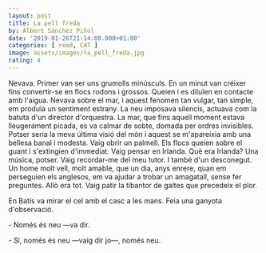 ```yaml
---
layout: post
title: La pell freda
by: Albert Sánchez Piñol
date: '2019-01-26T21:14:00.000+01:00'
categories: [ read, CAT ]
image: assets/images/la_pell_freda.jpg
rating: 4
---
```


Nevava. Primer van ser uns grumolls minúsculs. En un minut van créixer fins convertir-se en flocs rodons i grossos. Queien i es diluïen en contacte amb l'aigua. Nevava sobre el mar, i aquest fenomen tan vulgar, tan simple, em produïa un sentiment estrany. La neu imposava silencis, actuava com la batuta d'un director d'orquestra. La mar, que fins aquell moment estava lleugerament picada, es va calmar de sobte, domada per ordres invisibles. Potser seria la meva última visió del món i aquest se m'apareixia amb una bellesa banal i modesta. Vaig obrir un palmell. Els flocs queien sobre el guant i s'extingien d'immediat. Vaig pensar en Irlanda. Què era Irlanda? Una música, potser. Vaig recordar-me del meu tutor. I també d'un desconegut. Un home molt vell, molt amable, que un dia, anys enrere, quan em perseguien els anglesos, em va ajudar a trobar un amagatall, sense fer preguntes. Allò era tot. Vaig patir la tibantor de galtes que precedeix el plor.

En Batís va mirar el cel amb el casc a les mans. Feia una ganyota d'observació.

\- Només és neu —va dir.

\- Sí, només és neu —vaig dir jo—, només neu.
